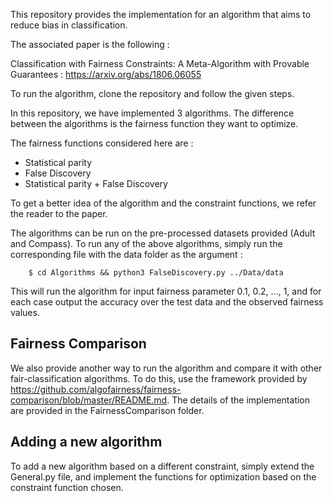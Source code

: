 This repository provides the implementation for an algorithm that aims to reduce bias in classification.

The associated paper is the following :

Classification with Fairness Constraints: A Meta-Algorithm with Provable Guarantees : https://arxiv.org/abs/1806.06055

To run the algorithm, clone the repository and follow the given steps.

In this repository, we have implemented 3 algorithms. The difference between the algorithms is the fairness function they want to optimize. 

The fairness functions considered here are :
* Statistical parity
* False Discovery
* Statistical parity + False Discovery

To get a better idea of the algorithm and the constraint functions, we refer the reader to the paper.

The algorithms can be run on the pre-processed datasets provided (Adult and Compass). To run any of the above algorithms, simply run the corresponding file with the data folder as the argument : 

        $ cd Algorithms && python3 FalseDiscovery.py ../Data/data

This will run the algorithm for input fairness parameter 0.1, 0.2, ..., 1, and for each case output the accuracy over the test data and the observed fairness values.

## Fairness Comparison

We also provide another way to run the algorithm and compare it with other fair-classification algorithms. To do this, use the framework provided by https://github.com/algofairness/fairness-comparison/blob/master/README.md. The details of the implementation are provided in the FairnessComparison folder.

## Adding a new algorithm
To add a new algorithm based on a different constraint, simply extend the General.py file, and implement the functions for optimization based on the constraint function chosen. 
